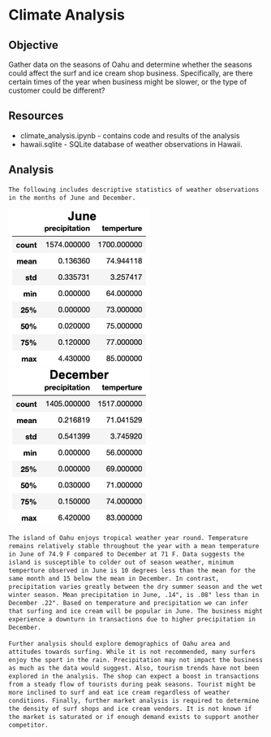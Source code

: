 # Climate Analysis

## Objective
Gather data on the seasons of Oahu and determine whether the seasons could affect the surf and ice cream shop business. Specifically, are there certain times of the year when business might be slower, or the type of customer could be different?

## Resources
* climate_analysis.ipynb - contains code and results of the analysis
* hawaii.sqlite - SQLite database of weather observations in Hawaii.

## Analysis

    The following includes descriptive statistics of weather observations in the months of June and December. 
![June Statistics](./June_desc.png) ![December Statistics](./Dec_desc.png)

    The island of Oahu enjoys tropical weather year round. Temperature remains relatively stable throughout the year with a mean temperature in June of 74.9 F compared to December at 71 F. Data suggests the island is susceptible to colder out of season weather, minimum temperture observed in June is 10 degrees less than the mean for the same month and 15 below the mean in December. In contrast, precipitation varies greatly between the dry summer season and the wet winter season. Mean precipitation in June, .14", is .08" less than in December .22". Based on temperature and precipitation we can infer that surfing and ice cream will be popular in June. The business might experience a downturn in transactions due to higher precipitation in December. 

    Further analysis should explore demographics of Oahu area and attitudes towards surfing. While it is not recommended, many surfers enjoy the sport in the rain. Precipitation may not impact the business as much as the data would suggest. Also, tourism trends have not been explored in the analysis. The shop can expect a boost in transactions from a steady flow of tourists during peak seasons. Tourist might be more inclined to surf and eat ice cream regardless of weather conditions. Finally, further market analysis is required to determine the density of surf shops and ice cream vendors. It is not known if the market is saturated or if enough demand exists to support another competitor.